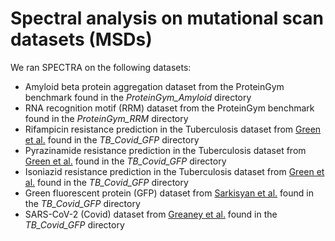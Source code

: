 # Spectral analysis on mutational scan datasets (MSDs)

We ran SPECTRA on the following datasets:

- Amyloid beta protein aggregation dataset from the ProteinGym benchmark found in the *ProteinGym_Amyloid* directory
- RNA recognition motif (RRM) dataset from the ProteinGym benchmark found in the *ProteinGym_RRM* directory
- Rifampicin resistance prediction in the Tuberculosis dataset from [Green et al.](https://www.nature.com/articles/s41467-022-31236-0) found in the *TB_Covid_GFP* directory
- Pyrazinamide resistance prediction in the Tuberculosis dataset from [Green et al.](https://www.nature.com/articles/s41467-022-31236-0) found in the *TB_Covid_GFP* directory
- Isoniazid resistance prediction in the Tuberculosis dataset from [Green et al.](https://www.nature.com/articles/s41467-022-31236-0) found in the *TB_Covid_GFP* directory
- Green fluorescent protein (GFP) dataset from [Sarkisyan et al.](https://www.nature.com/articles/nature17995) found in the *TB_Covid_GFP* directory
- SARS-CoV-2 (Covid) dataset from [Greaney et al.](https://www.ncbi.nlm.nih.gov/pmc/articles/PMC7676316/) found in the *TB_Covid_GFP* directory

